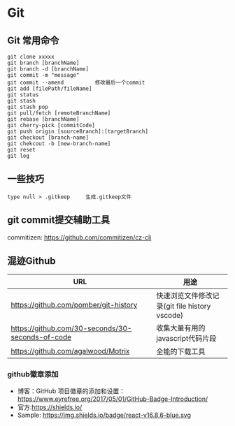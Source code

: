# Git 

## Git 常用命令
    
    git clone xxxxx
    git branch [branchName]
    git branch -d [branchName]
    git commit -m "message"
    git commit --amend          修改最后一个commit
    git add [filePath/fileName]
    git status
    git stash
    git stash pop
    git pull/fetch [remoteBranchName]
    git rebase [branchName]
    git cherry-pick [commitCode]
    git push origin [sourceBranch]:[targetBranch]
    git checkout [branch-name]
    git chekcout -b [new-branch-name]
    git reset
    git log
    

## 一些技巧
    type null > .gitkeep     生成.gitkeep文件

## git commit提交辅助工具

commitizen: <https://github.com/commitizen/cz-cli>

## 混迹Github

| URL                                              | 用途                                          |
|--------------------------------------------------|-----------------------------------------------|
| https://github.com/pomber/git-history            | 快速浏览文件修改记录(git file history vscode) |
| https://github.com/30-seconds/30-seconds-of-code | 收集大量有用的javascript代码片段              |
| https://github.com/agalwood/Motrix               | 全能的下载工具                                |


### github徽章添加

- 博客：GitHub 项目徽章的添加和设置：<https://www.eyrefree.org/2017/05/01/GitHub-Badge-Introduction/>
- 官方:<https://shields.io/>
- Sample: <https://img.shields.io/badge/react-v16.8.6-blue.svg>
